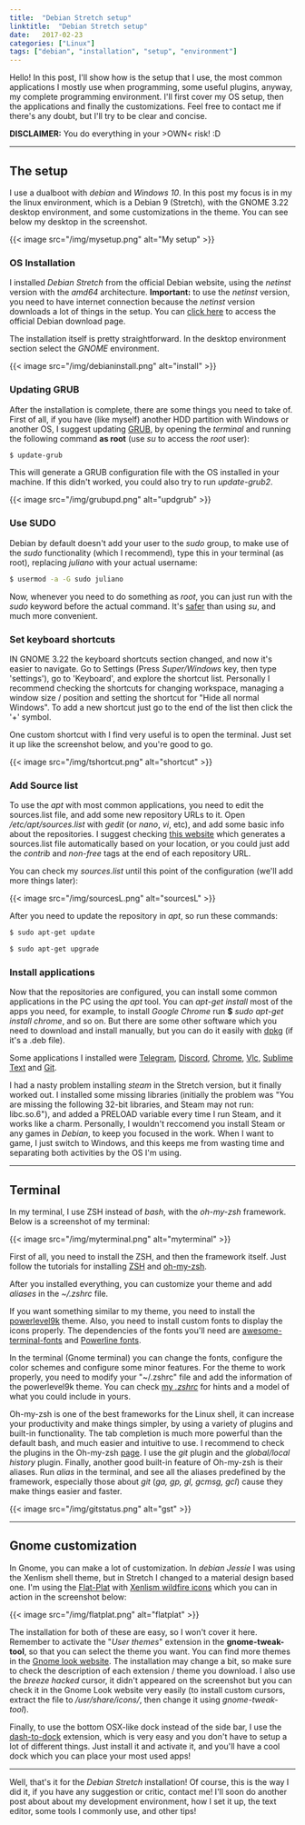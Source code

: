 ```yaml
---
title:  "Debian Stretch setup"
linktitle:  "Debian Stretch setup"
date:   2017-02-23
categories: ["Linux"]
tags: ["debian", "installation", "setup", "environment"]
---
```


Hello! In this post, I'll show how is the setup that I use, the most common applications I mostly use when programming, some useful plugins, anyway, my complete programming environment. I'll first cover my OS setup, then the applications and finally the customizations. Feel free to contact me if there's any doubt, but I'll try to be clear and concise.

**DISCLAIMER:** You do everything in your >OWN< risk! :D

---


## The setup
I use a dualboot with *debian* and *Windows 10*. In this post my focus is in my the linux environment, which is a Debian 9 (Stretch), with the GNOME 3.22 desktop environment, and some customizations in the theme. You can see below my desktop in the screenshot.


{{< image
    src="/img/mysetup.png"
    alt="My setup" >}}

### **OS Installation**

I installed *Debian Stretch* from the official Debian website, using the *netinst* version with the *amd64* architecture. **Important:** to use the *netinst* version, you need to have internet connection because the *netinst* version downloads a lot of things in the setup. You can [click here](https://www.debian.org/devel/debian-installer/index.en.html) to access the official Debian download page.

The installation itself is pretty straightforward. In the desktop environment section select the *GNOME* environment.

{{< image
    src="/img/debianinstall.png"
    alt="install" >}}


### **Updating GRUB**

After the installation is complete, there are some things you need to take of. First of all, if you have (like myself) another HDD partition with Windows or another OS, I suggest updating [GRUB](http://www.golinuxhub.com/2014/03/what-is-grub-boot-loader.html), by opening the *terminal* and running the following command **as root** (use *su* to access the *root* user):
~~~bash
$ update-grub
~~~
This will generate a GRUB configuration file with the OS installed in your machine. If this didn't worked, you could also try to run *update-grub2*.

{{< image
    src="/img/grubupd.png"
    alt="updgrub" >}}

### **Use SUDO**

Debian by default doesn't add your user to the *sudo* group, to make use of the *sudo* functionality (which I recommend), type this in your terminal (as root), replacing *juliano* with your actual username:
~~~bash
$ usermod -a -G sudo juliano
~~~
Now, whenever you need to do something as *root*, you can just run with the *sudo* keyword before the actual command. It's [safer](http://askubuntu.com/questions/135428/what-are-the-benefits-of-sudo-over-su/135429) than using *su*, and much more convenient.

### **Set keyboard shortcuts**

IN GNOME 3.22 the keyboard shortcuts section changed, and now it's easier to navigate. Go to Settings (Press *Super/Windows* key, then type 'settings'), go to 'Keyboard', and explore the shortcut list. Personally I recommend checking the shortcuts for changing workspace, managing a window size / position and setting the shortcut for "Hide all normal Windows". To add a new shortcut just go to the end of the list then click the '+' symbol.

One custom shortcut with I find very useful is to open the terminal. Just set it up like the screenshot below, and you're good to go.

{{< image
    src="/img/tshortcut.png"
    alt="shortcut" >}}

### **Add Source list**

To use the *apt* with most common applications, you need to edit the sources.list file, and add some new repository URLs to it. Open */etc/apt/sources.list* with *gedit* (or *nano*, *vi*, etc), and add some basic info about the repositories. I suggest checking [this website](https://debgen.simplylinux.ch/) which generates a sources.list file automatically based on your location, or you could just add the *contrib* and *non-free* tags at the end of each repository URL.

You can check my *sources.list* until this point of the configuration (we'll add more things later):

{{< image
    src="/img/sourcesL.png"
    alt="sourcesL" >}}

After you need to update the repository in *apt*, so run these commands:
~~~bash
$ sudo apt-get update

$ sudo apt-get upgrade
~~~

### **Install applications**

Now that the repositories are configured, you can install some common applications in the PC using the *apt* tool. You can *apt-get install* most of the apps you need, for example, to install *Google Chrome* run **$** *sudo apt-get install chrome*, and so on. But there are some other software which you need to download and install manually, but you can do it easily with [dpkg](http://askubuntu.com/questions/40779/how-do-i-install-a-deb-file-via-the-command-line) (if it's a .deb file).

Some applications I installed were [Telegram](https://telegram.org/), [Discord](https://discordapp.com/), [Chrome](https://www.google.com/chrome/browser/desktop/index.html), [Vlc](http://www.videolan.org/vlc/index.html), [Sublime Text](https://www.sublimetext.com/3) and [Git](https://git-scm.com/).

I had a nasty problem installing *steam* in the Stretch version, but it finally worked out. I installed some missing libraries (initially the problem was "You are missing the following 32-bit libraries, and Steam may not run: libc.so.6"), and added a PRELOAD variable every time I run Steam, and it works like a charm. Personally, I wouldn't reccomend you install Steam or any games in *Debian*, to keep you focused in the work. When I want to game, I just switch to Windows, and this keeps me from wasting time and separating both activities by the OS I'm using.

---

## Terminal

In my terminal, I use ZSH instead of *bash*, with the *oh-my-zsh* framework. Below is a screenshot of my terminal:

{{< image
    src="/img/myterminal.png"
    alt="myterminal" >}}


First of all, you need to install the ZSH, and then the framework itself. Just follow the tutorials for installing [ZSH](https://github.com/robbyrussell/oh-my-zsh/wiki/Installing-ZSH) and [oh-my-zsh](https://github.com/robbyrussell/oh-my-zsh).

After you installed everything, you can customize your theme and add *aliases* in the *~/.zshrc* file.

If you want something similar to my theme, you need to install the [powerlevel9k](https://github.com/bhilburn/powerlevel9k) theme. Also, you need to install custom fonts to display the icons properly. The dependencies of the fonts you'll need are [awesome-terminal-fonts](https://github.com/gabrielelana/awesome-terminal-fonts) and [Powerline fonts](https://github.com/powerline/fonts).

In the terminal (Gnome terminal) you can change the fonts, configure the color schemes and configure some minor features. For the theme to work properly, you need to modify your "~/.zshrc" file and add the information of the powerlevel9k theme. You can check [my *.zshrc*](https://github.com/robotenique/RandomAccessMemory/blob/master/infofiles/) for hints and a model of what you could include in yours.


Oh-my-zsh is one of the best frameworks for the Linux shell, it can increase your productivity and make things simpler, by using a variety of plugins and built-in functionality. The tab completion is much more powerful than the default bash, and much easier and intuitive to use. I recommend to check the plugins in the Oh-my-zsh [page](https://github.com/robbyrussell/oh-my-zsh/wiki/Plugins). I use the *git* plugin and the *global/local history* plugin. Finally, another good built-in feature of Oh-my-zsh is their aliases. Run *alias* in the terminal, and see all the aliases predefined by the framework, especially those about *git* (*ga, gp, gl, gcmsg, gcl*) cause they make things easier and faster.

{{< image
    src="/img/gitstatus.png"
    alt="gst" >}}

---

## Gnome customization

In Gnome, you can make a lot of customization. In *debian Jessie* I was using the Xenlism shell theme, but in Stretch I changed to a material design based one. I'm using the [Flat-Plat](https://github.com/nana-4/Flat-Plat) with [Xenlism wildfire icons](http://xenlism.github.io/wildfire/) which you can in action in the screenshot below:

{{< image
    src="/img/flatplat.png"
    alt="flatplat" >}}

The installation for both of these are easy, so I won't cover it here. Remember to activate the "*User themes*" extension in the **gnome-tweak-tool**, so that you can select the theme you want. You can find more themes in the [Gnome look website](https://www.gnome-look.org/). The installation may change a bit, so make sure to check the description of each extension / theme you download. I also use the *breeze hacked* cursor, it didn't appeared on the screenshot but you can check it in the Gnome Look website very easily (to install custom cursors, extract the file to */usr/share/icons/*, then change it using *gnome-tweak-tool*).

Finally, to use the bottom OSX-like dock instead of the side bar, I use the [dash-to-dock](https://extensions.gnome.org/extension/307/dash-to-dock/) extension, which is very easy and you don't have to setup a lot of different things. Just install it and activate it, and you'll have a cool dock which you can place your most used apps!


---

Well, that's it for the *Debian Stretch* installation! Of course, this is the way I did it, if you have any suggestion or critic, contact me! I'll soon do another post about about my development environment, how I set it up, the text editor, some tools I commonly use, and other tips!
